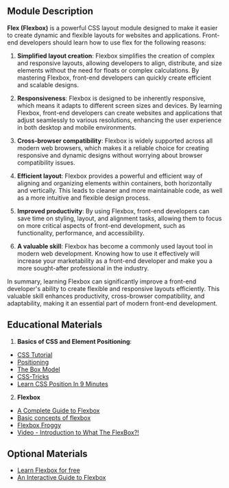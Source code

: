 ## Module Description

**Flex (Flexbox)** is a powerful CSS layout module designed to make it easier to create dynamic and 
flexible layouts for websites and applications. Front-end developers should learn how to use flex 
for the following reasons:

1. **Simplified layout creation**: Flexbox simplifies the creation of complex and responsive layouts, 
allowing developers to align, distribute, and size elements without the need for floats or complex
calculations. By mastering Flexbox, front-end developers can quickly create efficient and scalable
designs.

2. **Responsiveness**: Flexbox is designed to be inherently responsive, which means it adapts to different
screen sizes and devices. By learning Flexbox, front-end developers can create websites and 
applications that adjust seamlessly to various resolutions, enhancing the user experience in both 
desktop and mobile environments.

3. **Cross-browser compatibility**: Flexbox is widely supported across all modern web browsers, which 
makes it a reliable choice for creating responsive and dynamic designs without worrying about 
browser compatibility issues.

4. **Efficient layout**: Flexbox provides a powerful and efficient way of aligning and organizing 
elements within containers, both horizontally and vertically. This leads to cleaner and more 
maintainable code, as well as a more intuitive and flexible design process.

5. **Improved productivity**: By using Flexbox, front-end developers can save time on styling, layout, 
and alignment tasks, allowing them to focus on more critical aspects of front-end development, 
such as functionality, performance, and accessibility.

6. **A valuable skill**: Flexbox has become a commonly used layout tool in modern web development. 
Knowing how to use it effectively will increase your marketability as a front-end developer 
and make you a more sought-after professional in the industry.

In summary, learning Flexbox can significantly improve a front-end developer's ability to
create flexible and responsive layouts efficiently. This valuable skill enhances productivity,
cross-browser compatibility, and adaptability, making it an essential part of modern front-end 
development.


## Educational Materials
1. **Basics of CSS and Element Positioning**:
  - [CSS Tutorial](https://www.w3schools.com/css/default.asp)
  - [Positioning](https://www.peterlunch.com/blog/understanding-the-css-position-property)
  - [The Box Model](https://internetingishard.netlify.app/html-and-css/css-box-model/)
  - [CSS-Tricks](https://css-tricks.com/almanac/properties/p/position/)
  - [Learn CSS Position In 9 Minutes](https://youtu.be/jx5jmI0UlXU?si=B0EHkFkLp1r7NsSC)

2. **Flexbox**
- [A Complete Guide to Flexbox](https://css-tricks.com/snippets/css/a-guide-to-flexbox/)
- [Basic concepts of flexbox](https://developer.mozilla.org/en-US/docs/Web/CSS/CSS_Flexible_Box_Layout/Basic_Concepts_of_Flexbox)
- [Flexbox Froggy](https://flexboxfroggy.com/)
- [Video - Introduction to What The FlexBox?!](https://www.youtube.com/watch?v=Vj7NZ6FiQvo&list=PLu8EoSxDXHP7xj_y6NIAhy0wuCd4uVdid)

## Optional Materials
- [Learn Flexbox for free](https://scrimba.com/learn/flexbox)
- [An Interactive Guide to Flexbox](https://www.joshwcomeau.com/css/interactive-guide-to-flexbox/)
